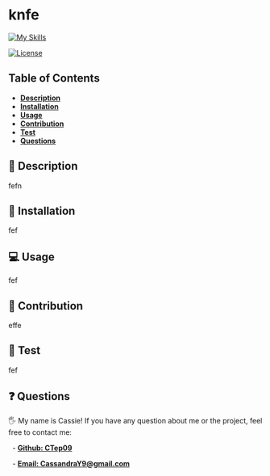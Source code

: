 
   # knfe 

   [![My Skills](https://skillicons.dev/icons?i=js)](https://skillicons.dev) 
   
   [![License](https://img.shields.io/badge/license-MIT-ff69b4)](https://opensource.org/license/MIT)
   
   
   ## Table of Contents
   
   - [**Description**](#📑-description)
   - [**Installation**](#💾-installation)
   - [**Usage**](#💻-usage)
   - [**Contribution**](#🤝-contribution)
   - [**Test**](#🧪-test)
   - [**Questions**](#❓-questions)
   
   ## 📑 Description 
   fefn
   
   ## 💾 Installation
   fef

   ## 💻 Usage
   fef
   
  ## 🤝 Contribution
  effe

  ## 🧪 Test
  fef

  ## ❓ Questions 
   
   🖐 My name is Cassie! If you have any question about me or the project, feel free to contact me:

   
     - [**Github: CTep09**](https://github.com/efe)

     - [**Email: CassandraY9@gmail.com**](mailto:efe)
   
